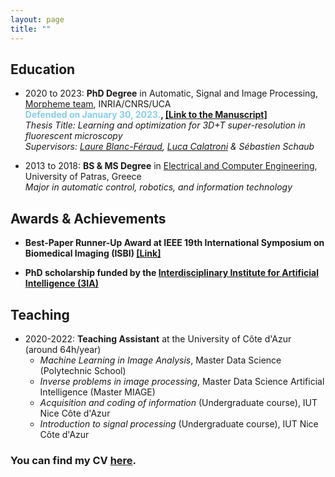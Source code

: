 ```yaml
---
layout: page
title: ""
---
```



## Education

- 2020 to 2023: **PhD Degree** in Automatic, Signal and Image Processing, [Morpheme team](https://team.inria.fr/morpheme/), INRIA/CNRS/UCA <br />
**<span style='color: skyblue;'>Defended on January 30, 2023.</span>, [[Link to the Manuscript]](https://theses.hal.science/tel-04089027)** <br />
*Thesis Title: Learning and optimization for 3D+T super-resolution in fluorescent microscopy  <br />
Supervisors: [Laure Blanc-Féraud](https://www.i3s.unice.fr/~blancf/), [Luca Calatroni](https://sites.google.com/view/lucacalatroni) & Sébastien Schaub* <br />


- 2013 to 2018: **BS & MS Degree** in [Electrical and Computer Engineering](http://www.ece.upatras.gr/index.php/en/), University of Patras, Greece <br />
*Major in automatic control, robotics, and information technology*



## Awards & Achievements

- **Best-Paper Runner-Up Award at IEEE 19th International Symposium on Biomedical Imaging (ISBI) [[Link]](https://3ia.univ-cotedazur.eu/best-paper-runner-up-award-for-vasiliki-stergiopoulou)**

- **PhD scholarship funded by the [Interdisciplinary Institute for Artificial Intelligence (3IA)](https://3ia.univ-cotedazur.eu/)**

## Teaching

- 2020-2022: **Teaching Assistant** at the University of Côte d'Azur (around 64h/year)
  - *Machine Learning in Image Analysis*, Master Data Science (Polytechnic School)
  - *Inverse problems in image processing*, Master Data Science Artificial Intelligence (Master MIAGE)
  - *Acquisition and coding of information* (Undergraduate course), IUT Nice Côte d'Azur
  - *Introduction to signal processing* (Undergraduate course), IUT Nice Côte d'Azur


### You can find my CV [here](CV_Stergiopoulou.pdf).
